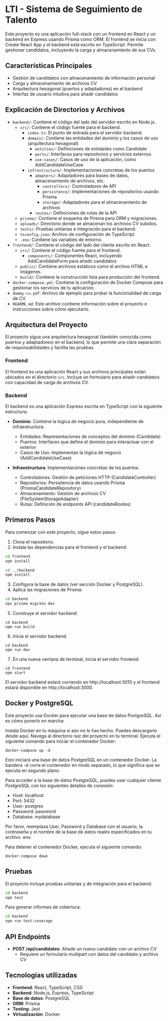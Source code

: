 # LTI - Sistema de Seguimiento de Talento

Este proyecto es una aplicación full-stack con un frontend en React y un backend en Express usando Prisma como ORM. El frontend se inicia con Create React App y el backend está escrito en TypeScript. Permite gestionar candidatos, incluyendo la carga y almacenamiento de sus CVs.

## Características Principales

- Gestión de candidatos con almacenamiento de información personal
- Carga y almacenamiento de archivos CV
- Arquitectura hexagonal (puertos y adaptadores) en el backend
- Interfaz de usuario intuitiva para añadir candidatos

## Explicación de Directorios y Archivos

- `backend/`: Contiene el código del lado del servidor escrito en Node.js.
  - `src/`: Contiene el código fuente para el backend.
    - `index.ts`: El punto de entrada para el servidor backend.
    - `domain/`: Contiene las entidades del dominio y los casos de uso (arquitectura hexagonal)
      - `entities/`: Definiciones de entidades como Candidate
      - `ports/`: Interfaces para repositorios y servicios externos
      - `use-cases/`: Casos de uso de la aplicación, como AddCandidateUseCase
    - `infrastructure/`: Implementaciones concretas de los puertos
      - `adapters/`: Adaptadores para bases de datos, almacenamiento de archivos, etc.
        - `controllers/`: Controladores de API
        - `persistence/`: Implementaciones de repositorios usando Prisma
        - `storage/`: Adaptadores para el almacenamiento de archivos
      - `routes/`: Definiciones de rutas de la API
  - `prisma/`: Contiene el esquema de Prisma para ORM y migraciones.
  - `uploads/`: Directorio donde se almacenan los archivos CV subidos.
  - `tests/`: Pruebas unitarias e integración para el backend.
  - `tsconfig.json`: Archivo de configuración de TypeScript.
  - `.env`: Contiene las variables de entorno.
- `frontend/`: Contiene el código del lado del cliente escrito en React.
  - `src/`: Contiene el código fuente para el frontend.
    - `components/`: Componentes React, incluyendo AddCandidateForm para añadir candidatos
  - `public/`: Contiene archivos estáticos como el archivo HTML e imágenes.
  - `build/`: Contiene la construcción lista para producción del frontend.
- `docker-compose.yml`: Contiene la configuración de Docker Compose para gestionar los servicios de tu aplicación.
- `dummy-cv.pdf`: Archivo de ejemplo para probar la funcionalidad de carga de CV.
- `README.md`: Este archivo contiene información sobre el proyecto e instrucciones sobre cómo ejecutarlo.

## Arquitectura del Proyecto

El proyecto sigue una arquitectura hexagonal (también conocida como puertos y adaptadores) en el backend, lo que permite una clara separación de responsabilidades y facilita las pruebas.

### Frontend

El frontend es una aplicación React y sus archivos principales están ubicados en el directorio `src`. Incluye un formulario para añadir candidatos con capacidad de carga de archivos CV.

### Backend

El backend es una aplicación Express escrita en TypeScript con la siguiente estructura:

- **Dominio**: Contiene la lógica de negocio pura, independiente de infraestructura.
  - Entidades: Representaciones de conceptos del dominio (Candidate)
  - Puertos: Interfaces que define el dominio para interactuar con el exterior
  - Casos de Uso: Implementan la lógica de negocio (AddCandidateUseCase)
  
- **Infraestructura**: Implementaciones concretas de los puertos.
  - Controladores: Gestión de peticiones HTTP (CandidateController)
  - Repositorios: Persistencia de datos usando Prisma (PrismaCandidateRepository)
  - Almacenamiento: Gestión de archivos CV (FileSystemStorageAdapter)
  - Rutas: Definición de endpoints API (candidateRoutes)

## Primeros Pasos

Para comenzar con este proyecto, sigue estos pasos:

1. Clona el repositorio.
2. Instala las dependencias para el frontend y el backend:
```sh
cd frontend
npm install

cd ../backend
npm install
```
3. Configura la base de datos (ver sección Docker y PostgreSQL).
4. Aplica las migraciones de Prisma:
```sh
cd backend
npx prisma migrate dev
```
5. Construye el servidor backend:
```
cd backend
npm run build
```
6. Inicia el servidor backend:
```
cd backend
npm run dev 
```

7. En una nueva ventana de terminal, inicia el servidor frontend:
```
cd frontend
npm start
```

El servidor backend estará corriendo en http://localhost:3010 y el frontend estará disponible en http://localhost:3000.

## Docker y PostgreSQL

Este proyecto usa Docker para ejecutar una base de datos PostgreSQL. Así es cómo ponerlo en marcha:

Instala Docker en tu máquina si aún no lo has hecho. Puedes descargarlo desde aquí.
Navega al directorio raíz del proyecto en tu terminal.
Ejecuta el siguiente comando para iniciar el contenedor Docker:
```
docker-compose up -d
```
Esto iniciará una base de datos PostgreSQL en un contenedor Docker. La bandera -d corre el contenedor en modo separado, lo que significa que se ejecuta en segundo plano.

Para acceder a la base de datos PostgreSQL, puedes usar cualquier cliente PostgreSQL con los siguientes detalles de conexión:
 - Host: localhost
 - Port: 5432
 - User: postgres
 - Password: password
 - Database: mydatabase

Por favor, reemplaza User, Password y Database con el usuario, la contraseña y el nombre de la base de datos reales especificados en tu archivo .env.

Para detener el contenedor Docker, ejecuta el siguiente comando:
```
docker-compose down
```

## Pruebas

El proyecto incluye pruebas unitarias y de integración para el backend:

```sh
cd backend
npm test
```

Para generar informes de cobertura:

```sh
cd backend
npm run test:coverage
```

## API Endpoints

- **POST /api/candidates**: Añade un nuevo candidato con un archivo CV
  - Requiere un formulario multipart con datos del candidato y archivo CV

## Tecnologías utilizadas

- **Frontend**: React, TypeScript, CSS
- **Backend**: Node.js, Express, TypeScript
- **Base de datos**: PostgreSQL
- **ORM**: Prisma
- **Testing**: Jest
- **Virtualización**: Docker

